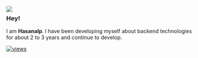 <img align="left" src="https://in.pinterest.com/pin/449867450293832992/](https://i.pinimg.com/originals/bb/17/6b/bb176b08e99bdcc02f3c646585791deb.jpg">

### Hey!

I am **Hasanalp**. I have been developing myself about backend technologies for about 2 to 3 years and continue to develop. 

[![views](https://komarev.com/ghpvc/?username=hasanalptemiz&style=flat&color=313131&label=views)](https://github.com/hasanalptemiz)

<br>

